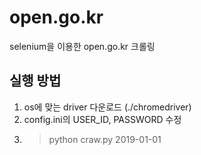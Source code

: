 # open.go.kr
selenium을 이용한 open.go.kr 크롤링 

## 실행 방법
1. os에 맞는 driver 다운로드 (./chromedriver)
2. config.ini의 USER_ID, PASSWORD 수정
3. > python craw.py 2019-01-01